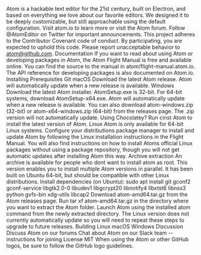 Atom is a hackable text editor for the 21st century, built on Electron, and based on everything we love about our favorite editors. We designed it to be deeply customizable, but still approachable using the default configuration. Visit atom.io to learn more or visit the Atom forum. Follow @AtomEditor on Twitter for important announcements. This project adheres to the Contributor Covenant code of conduct. By participating, you are expected to uphold this code. Please report unacceptable behavior to atom@github.com. Documentation If you want to read about using Atom or developing packages in Atom, the Atom Flight Manual is free and available online. You can find the source to the manual in atom/flight-manual.atom.io. The API reference for developing packages is also documented on Atom.io. Installing Prerequisites Git macOS Download the latest Atom release. Atom will automatically update when a new release is available. Windows Download the latest Atom installer. AtomSetup.exe is 32-bit. For 64-bit systems, download AtomSetup-x64.exe. Atom will automatically update when a new release is available. You can also download atom-windows.zip (32-bit) or atom-x64-windows.zip (64-bit) from the releases page. The .zip version will not automatically update. Using Chocolatey? Run cinst Atom to install the latest version of Atom. Linux Atom is only available for 64-bit Linux systems. Configure your distributions package manager to install and update Atom by following the Linux installation instructions in the Flight Manual. You will also find instructions on how to install Atoms official Linux packages without using a package repository, though you will not get automatic updates after installing Atom this way. Archive extraction An archive is available for people who dont want to install atom as root. This version enables you to install multiple Atom versions in parallel. It has been built on Ubuntu 64-bit, but should be compatible with other Linux distributions. Install dependencies (on Ubuntu): sudo apt install git gconf2 gconf-service libgtk2.0-0 libudev1 libgcrypt20 libnotify4 libxtst6 libnss3 python gvfs-bin xdg-utils libcap2 Download atom-amd64.tar.gz from the Atom releases page. Run tar xf atom-amd64.tar.gz in the directory where you want to extract the Atom folder. Launch Atom using the installed atom command from the newly extracted directory. The Linux version does not currently automatically update so you will need to repeat these steps to upgrade to future releases. Building Linux macOS Windows Discussion Discuss Atom on our forums Chat about Atom on our Slack team -- instructions for joining License MIT When using the Atom or other GitHub logos, be sure to follow the GitHub logo guidelines.